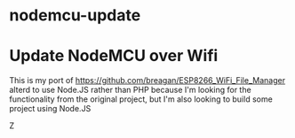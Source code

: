 # nodemcu-update
Update NodeMCU over Wifi
===========================

This is my port of https://github.com/breagan/ESP8266_WiFi_File_Manager
alterd to use Node.JS rather than PHP because I'm looking for the functionality 
from the original project, but I'm also looking to build some project using Node.JS

Z
